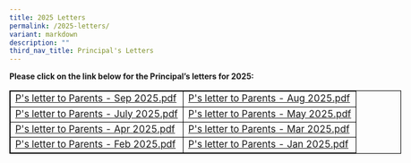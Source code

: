 ```yaml
---
title: 2025 Letters
permalink: /2025-letters/
variant: markdown
description: ""
third_nav_title: Principal's Letters
---
```

<p><strong>Please click on the link below for the Principal’s letters for 2025:</strong>
</p>
<table style="width: 700px; font-size: 17px; border: 1px solid black; table-layout: fixed;">
  <tbody>
		<tr><td style="width: 50%; border: 1px solid black;">
        <a href="https://drive.google.com/file/d/1FnFL-LZEarYV2EZ4OsnwPMyMDiQb57fj/view?usp=drive_link">P's letter to Parents - Sep 2025.pdf</a>
      </td>
			<td style="width: 50%; border: 1px solid black;">   <a href="https://drive.google.com/file/d/1yT_7yAYv2qE8XHXuYkc5uKvTcqXlFSoU/view?usp=drive_link">P's letter to Parents - Aug 2025.pdf</a>
      </td>
		    </tr>
		 <tr><td style="width: 50%; border: 1px solid black;">
   <a href="https://drive.google.com/file/d/1OB8X-P1JLB4QHQ5ryRXkoL8HLqRs7XO6/view?usp=sharing">P's letter to Parents - July 2025.pdf</a>
      </td>
			<td style="width: 50%; border: 1px solid black;">  <a href="https://drive.google.com/file/d/1xzMT2nsIanf1XKBaoPcKLohAi3LLTuNV/view?usp=drive_link">P's letter to Parents - May 2025.pdf</a>
      </td>
		    </tr>
<tr><td style="width: 50%; border: 1px solid black;">
   <a href="https://drive.google.com/file/d/1K_9nnSrd6VzyPbGwN-LqbbS8RH4fkAt3/view?usp=drive_link">P's letter to Parents - Apr 2025.pdf</a>
      </td>
			<td style="width: 50%; border: 1px solid black;">  
			<a href="https://drive.google.com/file/d/1Vmpg2-ptYUB3AZudMXGmcQVRlZCvKRe1/view?usp=drive_link">P's letter to Parents - Mar 2025.pdf</a>
      </td>
		    </tr>
		<tr><td style="width: 50%; border: 1px solid black;">
    <a href="https://drive.google.com/file/d/1az6RTbNluXnwn6QMYpO1HKD1iXdpk8vs/view?usp=drive_link">P's letter to Parents - Feb 2025.pdf</a>
      </td>
			<td style="width: 50%; border: 1px solid black;">
    	<a href="https://drive.google.com/file/d/13HYI8RF6XFVDYD3JIWYpDIaUs2T56vSx/view?usp=sharing">P's letter to Parents - Jan 2025.pdf</a>
      </td>
		    </tr>
		
  </tbody></table>